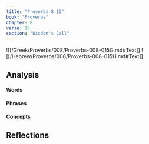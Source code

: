```yaml
---
title: "Proverbs 8:15"
book: "Proverbs"
chapter: 8
verse: 15
section: "Wisdom's Call"
---
```

![[/Greek/Proverbs/008/Proverbs-008-015G.md#Text]]
![[/Hebrew/Proverbs/008/Proverbs-008-015H.md#Text]]

## Analysis

#### Words

#### Phrases

#### Concepts

## Reflections
